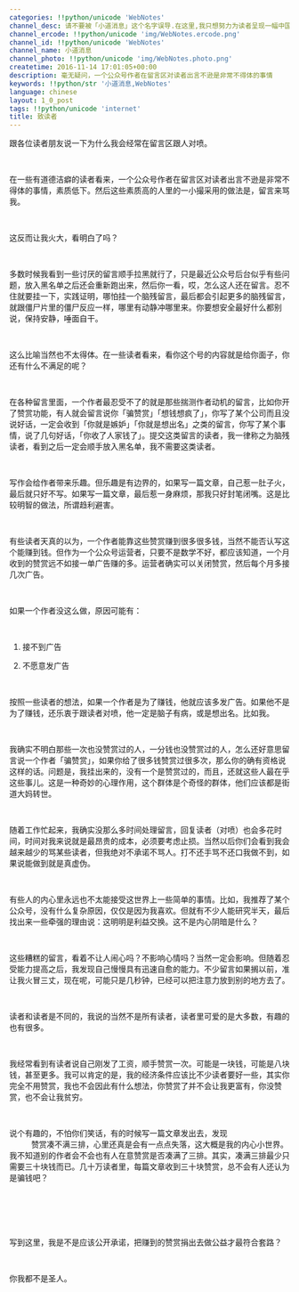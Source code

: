```yaml
---
categories: !!python/unicode 'WebNotes'
channel_desc: 请不要被「小道消息」这个名字误导.在这里,我只想努力为读者呈现一幅中国互联网的清明上河图.
channel_ercode: !!python/unicode 'img/WebNotes.ercode.png'
channel_id: !!python/unicode 'WebNotes'
channel_name: 小道消息
channel_photo: !!python/unicode 'img/WebNotes.photo.png'
createtime: 2016-11-14 17:01:05+00:00
description: 毫无疑问，一个公众号作者在留言区对读者出言不逊是非常不得体的事情
keywords: !!python/str '小道消息,WebNotes'
language: chinese
layout: 1_0_post
tags: !!python/unicode 'internet'
title: 致读者
---
```

<div class="rich_media_content" id="js_content">
<p>
         跟各位读者朋友说一下为什么我会经常在留言区跟人对喷。
        </p>
<p>
<br/>
</p>
<p>
         在一些有道德洁癖的读者看来，一个公众号作者在留言区对读者出言不逊是非常不得体的事情，素质低下。然后这些素质高的人里的一小撮采用的做法是，留言来骂我。
        </p>
<p>
<br/>
</p>
<p>
         这反而让我火大，看明白了吗？
        </p>
<p>
<br/>
</p>
<p>
         多数时候我看到一些讨厌的留言顺手拉黑就行了，只是最近公众号后台似乎有些问题，放入黑名单之后还会重新跑出来，然后你一看，哎，怎么这人还在留言。忍不住就要挂一下，实践证明，哪怕挂一个脑残留言，最后都会引起更多的脑残留言，就跟僵尸片里的僵尸反应一样，哪里有动静冲哪里来。你要想安全最好什么都别说，保持安静，唾面自干。
        </p>
<p>
<br/>
</p>
<p>
         这么比喻当然也不太得体。在一些读者看来，看你这个号的内容就是给你面子，你还有什么不满足的呢？
        </p>
<p>
<br/>
</p>
<p>
         在各种留言里面，一个作者最忍受不了的就是那些揣测作者动机的留言，比如你开了赞赏功能，有人就会留言说你「骗赞赏」「想钱想疯了」，你写了某个公司而且没说好话，一定会收到「你就是嫉妒」「你就是想出名」之类的留言，你写了某个事情，说了几句好话，「你收了人家钱了」。提交这类留言的读者，我一律称之为脑残读者，看到之后一定会顺手放入黑名单，我不需要这类读者。
        </p>
<p>
<br/>
</p>
<p>
         写作会给作者带来乐趣。但乐趣是有边界的，如果写一篇文章，自己惹一肚子火，最后就只好不写。如果写一篇文章，最后惹一身麻烦，那我只好封笔闭嘴。这是比较明智的做法，所谓趋利避害。
        </p>
<p>
<br/>
</p>
<p>
         有些读者天真的以为，一个作者能靠这些赞赏赚到很多很多钱，当然不能否认写这个能赚到钱。但作为一个公众号运营者，只要不是数学不好，都应该知道，一个月收到的赞赏远不如接一单广告赚的多。运营者确实可以关闭赞赏，然后每个月多接几次广告。
        </p>
<p>
<br/>
</p>
<p>
         如果一个作者没这么做，原因可能有：
        </p>
<p>
<br/>
</p>
<ol class="list-paddingleft-2" style="list-style-type: decimal;">
<li>
<p>
           接不到广告
          </p>
</li>
<li>
<p>
           不愿意发广告
          </p>
</li>
</ol>
<p>
<br/>
</p>
<p>
         按照一些读者的想法，如果一个作者是为了赚钱，他就应该多发广告。如果他不是为了赚钱，还乐衷于跟读者对喷，他一定是脑子有病，或是想出名。比如我。
        </p>
<p>
<br/>
</p>
<p>
         我确实不明白那些一次也没赞赏过的人，一分钱也没赞赏过的人，怎么还好意思留言说一个作者「骗赞赏」，如果你给了很多钱赞赏过很多次，那么你的确有资格说这样的话。问题是，我挂出来的，没有一个是赞赏过的，而且，还就这些人最在乎这些事儿。这是一种奇妙的心理作用，这个群体是个奇怪的群体，他们应该都是街道大妈转世。
        </p>
<p>
<br/>
</p>
<p>
         随着工作忙起来，我确实没那么多时间处理留言，回复读者（对喷）也会多花时间，时间对我来说就是最昂贵的成本，必须要考虑止损。当然以后你们会看到我会越来越少的骂某些读者，但我绝对不承诺不骂人。打不还手骂不还口我做不到，如果说能做到就是真虚伪。
        </p>
<p>
<br/>
</p>
<p>
         有些人的内心里永远也不太能接受这世界上一些简单的事情。比如，我推荐了某个公众号，没有什么复杂原因，仅仅是因为我喜欢。但就有不少人能研究半天，最后找出来一些牵强的理由说：这明明是利益交换。这不是内心阴暗是什么？
        </p>
<p>
<br/>
</p>
<p>
         这些糟糕的留言，看着不让人闹心吗？不影响心情吗？当然一定会影响。但随着忍受能力提高之后，我发现自己慢慢具有迅速自愈的能力。不少留言如果搁以前，准让我火冒三丈，现在呢，可能只是几秒钟，已经可以把注意力放到别的地方去了。
        </p>
<p>
<br/>
</p>
<p>
         读者和读者是不同的，我说的当然不是所有读者，读者里可爱的是大多数，有趣的也有很多。
        </p>
<p>
<br/>
</p>
<p>
         我经常看到有读者说自己刚发了工资，顺手赞赏一次。可能是一块钱，可能是八块钱，甚至更多。我可以肯定的是，我的经济条件应该比不少读者要好一些，其实你完全不用赞赏，我也不会因此有什么想法，你赞赏了并不会让我更富有，你没赞赏，也不会让我贫穷。
        </p>
<p>
<br/>
</p>
<p>
         说个有趣的，不怕你们笑话，有的时候写一篇文章发出去，发现
         <span style="white-space: pre-wrap;">
          赞赏凑不满三排，心里还真是会有一点点失落，这大概是我的内心小世界。我不知道别的作者会不会也有人在意赞赏是否凑满了三排。其实，凑满三排最少只需要三十块钱而已。几十万读者里，每篇文章收到三十块赞赏，总不会有人还认为是骗钱吧？
         </span>
</p>
<p>
<span style="white-space: pre-wrap;">
<br/>
</span>
</p>
<p>
         写到这里，我是不是应该公开承诺，把赚到的赞赏捐出去做公益才最符合套路？
        </p>
<p>
<br/>
</p>
<p>
         你我都不是圣人。
        </p>
</div>